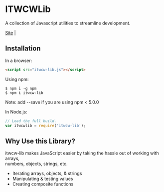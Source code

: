 # ITWCWLib
A collection of Javascript utilities to streamline development.

[Site](https://itwcreativeworks.com/) |

## Installation

In a browser:
```html
<script src="itwcw-lib.js"></script>
```

Using npm:
```shell
$ npm i -g npm
$ npm i itwcw-lib
```
Note: add --save if you are using npm < 5.0.0

In Node.js:
```js
// Load the full build.
var itwcwlib = require('itwcw-lib');

```

## Why Use this Library?

itwcw-lib makes JavaScript easier by taking the hassle out of working with arrays,<br>
numbers, objects, strings, etc.

 * Iterating arrays, objects, & strings
 * Manipulating & testing values
 * Creating composite functions

